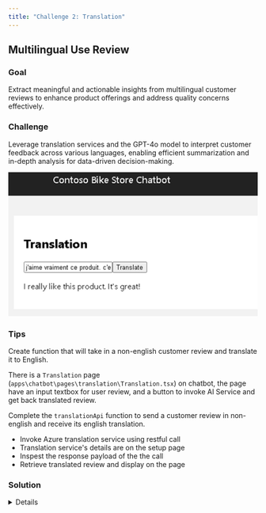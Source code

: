 ```yaml
---
title: "Challenge 2: Translation"
---
```


## Multilingual Use Review

### Goal

Extract meaningful and actionable insights from multilingual customer reviews to enhance product offerings and address quality concerns effectively.​

### Challenge

Leverage translation services and the GPT-4o model to interpret customer feedback across various languages, enabling efficient summarization and in-depth analysis for data-driven decision-making.​

![Challenge](images/challenge-2.png)

### Tips

Create function that will take in a non-english customer review and translate it to English. 

There is a `Translation` page (`apps\chatbot\pages\translation\Translation.tsx`) on chatbot, the page have an input textbox for user review, and a button to invoke AI Service and get back translated review.

Complete the `translationApi` function to send a customer review in non-english and receive its english translation.

- Invoke Azure translation service using restful call
- Translation service's details are on the setup page
- Inspest the response payload of the the call
- Retrieve translated review and display on the page

### Solution

<details>

    <summary>Code snippet for above challenge</summary>

    <details>

    <summary>Don't Look! Have you tried to solve it yourself?</summary>

    ```
    import React, { useState } from "react";
    import { trackPromise } from "react-promise-tracker";
    import { usePromiseTracker } from "react-promise-tracker";

    const Page = () => {

        const { promiseInProgress } = usePromiseTracker();
        const [orginalText, setOriginalText] = useState<string>();
        const [translatedText, setTranslatedText] = useState<string>("");

        async function process() {
            if (orginalText != null) {
                trackPromise(
                    translationApi(orginalText)
                ).then((res) => {
                    setTranslatedText(res);
                }
                )
            }
        }

        async function translationApi(text: string): Promise<string> {

            const translation_url = `https://api.cognitive.microsofttranslator.com/translate?api-version=3.0&to=en&from=fr`;
            const translation_key = "7b61f16e4fbc4e58924a35da0a403937";

            const body =
                [{
                    "text": `${text}`
                }];

            const response = await fetch(translation_url, {
                method: "POST",
                headers: {
                    "Content-Type": "application/json",
                    "Ocp-Apim-Subscription-Region": "eastus",
                    "Ocp-Apim-Subscription-Key": translation_key,
                },
                body: JSON.stringify(body),
            });
            const data = await response.json();
            return data[0].translations[0].text;
        }

        const updateText = (e: React.ChangeEvent<HTMLInputElement>) => {
            setOriginalText(e.target.value);
        };

        return (
            <div className="pageContainer">
                <h2>Translation</h2>
                <p></p>
                <p>
                    <input type="text" placeholder="(enter review in original language)" onChange={updateText} />
                    <button onClick={() => process()}>Translate</button><br />
                    {
                        (promiseInProgress === true) ?
                            <span>Loading...</span>
                            :
                            null
                    }
                </p>
                <p>
                    {translatedText}
                </p>
            </div>
        );
    };

    export default Page;

    ```
    
    </details>

</details>